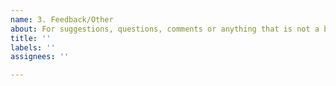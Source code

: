 ```yaml
---
name: 3. Feedback/Other
about: For suggestions, questions, comments or anything that is not a bug report
title: ''
labels: ''
assignees: ''

---
```



